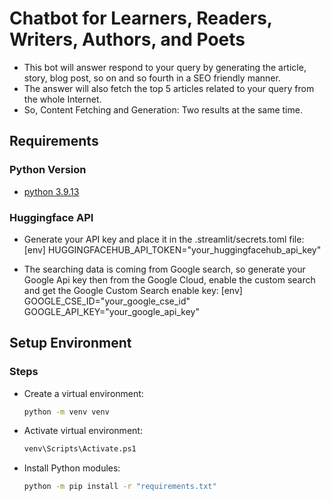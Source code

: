 # Chatbot for Learners, Readers, Writers, Authors, and Poets

- This bot will answer respond to your query by generating the article, story, blog post, so on and so fourth in a SEO friendly manner.
- The answer will also fetch the top 5 articles related to your query from the whole Internet.
- So, Content Fetching and Generation: Two results at the same time.

## Requirements

### Python Version

- [python 3.9.13](https://www.python.org/downloads/release/python-3913/)

### Huggingface API

- Generate your API key and place it in the .streamlit/secrets.toml file:
  [env]
  HUGGINGFACEHUB_API_TOKEN="your_huggingfacehub_api_key"

- The searching data is coming from Google search, so generate your Google Api key then from the Google Cloud, enable the custom search and get the Google Custom Search enable key:
  [env]
  GOOGLE_CSE_ID="your_google_cse_id"
  GOOGLE_API_KEY="your_google_api_key"

## Setup Environment

### Steps

- Create a virtual environment:
  ```bash
  python -m venv venv
  ```
- Activate virtual environment:
  ```bash
  venv\Scripts\Activate.ps1
  ```
- Install Python modules:
  ```bash
  python -m pip install -r "requirements.txt"
  ```

